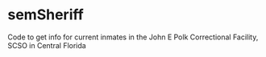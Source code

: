 # semSheriff
Code to get info for current inmates in the John E Polk Correctional Facility, SCSO in Central Florida
